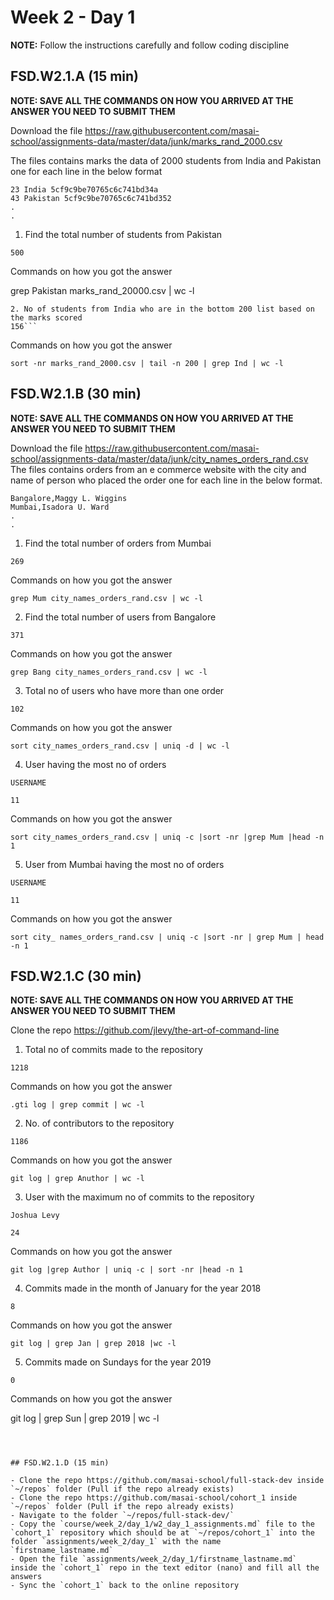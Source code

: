 # Week 2 - Day 1

**NOTE:** Follow the instructions carefully and follow coding discipline



## FSD.W2.1.A (15 min)

**NOTE: SAVE ALL THE COMMANDS ON HOW YOU ARRIVED AT THE ANSWER YOU NEED TO SUBMIT THEM**

Download the file https://raw.githubusercontent.com/masai-school/assignments-data/master/data/junk/marks_rand_2000.csv

The files contains marks the data of 2000 students from India and Pakistan one for each line in the below format

``` 
23 India 5cf9c9be70765c6c741bd34a
43 Pakistan 5cf9c9be70765c6c741bd352
.
.

```
1. Find the total number of students from Pakistan

```
500
```

Commands on how you got the answer

grep Pakistan marks_rand_20000.csv | wc -l
```
2. No of students from India who are in the bottom 200 list based on the marks scored
156```
```
Commands on how you got the answer

```
sort -nr marks_rand_2000.csv | tail -n 200 | grep Ind | wc -l
```


## FSD.W2.1.B (30 min)

**NOTE: SAVE ALL THE COMMANDS ON HOW YOU ARRIVED AT THE ANSWER YOU NEED TO SUBMIT THEM**

Download the file https://raw.githubusercontent.com/masai-school/assignments-data/master/data/junk/city_names_orders_rand.csv
The files contains orders from an e commerce website with the city and name of person who placed the order one for each line in the below format.

``` 
Bangalore,Maggy L. Wiggins
Mumbai,Isadora U. Ward
.
.

```

1. Find the total number of orders from Mumbai

```
269
```

Commands on how you got the answer

```
grep Mum city_names_orders_rand.csv | wc -l
```
2. Find the total number of users from Bangalore

```
371
```

Commands on how you got the answer

```
grep Bang city_names_orders_rand.csv | wc -l
```
3. Total no of users who have more than one order

```
102
```

Commands on how you got the answer

```
sort city_names_orders_rand.csv | uniq -d | wc -l
```
4. User having the most no of orders
```
USERNAME
```
```
11
```
Commands on how you got the answer

```
sort city_names_orders_rand.csv | uniq -c |sort -nr |grep Mum |head -n 1
```
5. User from Mumbai having the most no of orders
```
USERNAME
```
```
11
```
Commands on how you got the answer

```
sort city_ names_orders_rand.csv | uniq -c |sort -nr | grep Mum | head -n 1
```

## FSD.W2.1.C (30 min)

**NOTE: SAVE ALL THE COMMANDS ON HOW YOU ARRIVED AT THE ANSWER YOU NEED TO SUBMIT THEM**

Clone the repo https://github.com/jlevy/the-art-of-command-line
1. Total no of commits made to the repository
```
1218
```

Commands on how you got the answer

```
.gti log | grep commit | wc -l
```
2. No. of contributors to the repository
```
1186
```

Commands on how you got the answer

```
git log | grep Anuthor | wc -l
```

3. User with the maximum no of commits to the repository
```
Joshua Levy
```
```
24
```

Commands on how you got the answer

```
git log |grep Author | uniq -c | sort -nr |head -n 1
```

4. Commits made in the month of January for the year 2018
```
8
```
Commands on how you got the answer

```
git log | grep Jan | grep 2018 |wc -l
```
5. Commits made on Sundays for the year 2019
```
0
```
Commands on how you got the answer

git log | grep Sun | grep 2019 | wc -l
```



## FSD.W2.1.D (15 min)

- Clone the repo https://github.com/masai-school/full-stack-dev inside `~/repos` folder (Pull if the repo already exists)
- Clone the repo https://github.com/masai-school/cohort_1 inside `~/repos` folder (Pull if the repo already exists)
- Navigate to the folder `~/repos/full-stack-dev/`
- Copy the `course/week_2/day_1/w2_day_1_assignments.md` file to the `cohort_1` repository which should be at `~/repos/cohort_1` into the folder `assignments/week_2/day_1` with the name `firstname_lastname.md`
- Open the file `assignments/week_2/day_1/firstname_lastname.md` inside the `cohort_1` repo in the text editor (nano) and fill all the answers
- Sync the `cohort_1` back to the online repository
